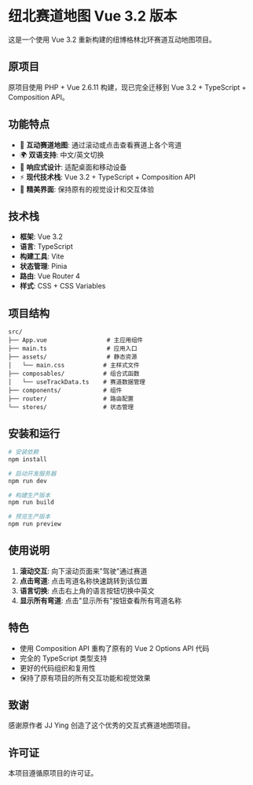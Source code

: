 # 纽北赛道地图 Vue 3.2 版本

这是一个使用 Vue 3.2 重新构建的纽博格林北环赛道互动地图项目。

## 原项目

原项目使用 PHP + Vue 2.6.11 构建，现已完全迁移到 Vue 3.2 + TypeScript + Composition API。

## 功能特点

- 🏁 **互动赛道地图**: 通过滚动或点击查看赛道上各个弯道
- 🌍 **双语支持**: 中文/英文切换
- 📱 **响应式设计**: 适配桌面和移动设备
- ⚡ **现代技术栈**: Vue 3.2 + TypeScript + Composition API
- 🎨 **精美界面**: 保持原有的视觉设计和交互体验

## 技术栈

- **框架**: Vue 3.2
- **语言**: TypeScript
- **构建工具**: Vite
- **状态管理**: Pinia
- **路由**: Vue Router 4
- **样式**: CSS + CSS Variables

## 项目结构

```
src/
├── App.vue                 # 主应用组件
├── main.ts                 # 应用入口
├── assets/                 # 静态资源
│   └── main.css           # 主样式文件
├── composables/           # 组合式函数
│   └── useTrackData.ts    # 赛道数据管理
├── components/            # 组件
├── router/                # 路由配置
└── stores/                # 状态管理
```

## 安装和运行

```bash
# 安装依赖
npm install

# 启动开发服务器
npm run dev

# 构建生产版本
npm run build

# 预览生产版本
npm run preview
```

## 使用说明

1. **滚动交互**: 向下滚动页面来"驾驶"通过赛道
2. **点击弯道**: 点击弯道名称快速跳转到该位置
3. **语言切换**: 点击右上角的语言按钮切换中英文
4. **显示所有弯道**: 点击"显示所有"按钮查看所有弯道名称

## 特色

- 使用 Composition API 重构了原有的 Vue 2 Options API 代码
- 完全的 TypeScript 类型支持
- 更好的代码组织和复用性
- 保持了原有项目的所有交互功能和视觉效果

## 致谢

感谢原作者 JJ Ying 创造了这个优秀的交互式赛道地图项目。

## 许可证

本项目遵循原项目的许可证。
